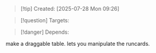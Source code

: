 
>[!tip] Created: [2025-07-28 Mon 09:26]

>[!question] Targets: 

>[!danger] Depends: 

make a draggable table.
lets you manipulate the runcards.